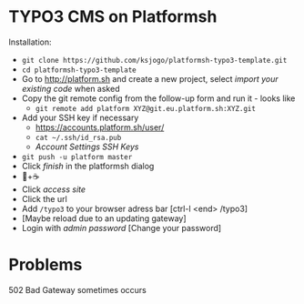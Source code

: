 TYPO3 CMS on Platformsh
=====
Installation:
* `git clone https://github.com/ksjogo/platformsh-typo3-template.git`
* `cd platformsh-typo3-template`
* Go to http://platform.sh and create a new project, select *import your existing code* when asked
* Copy the git remote config from the follow-up form and run it - looks like
  * `git remote add platform XYZ@git.eu.platform.sh:XYZ.git`
* Add your SSH key if necessary
  * https://accounts.platform.sh/user/
  * `cat ~/.ssh/id_rsa.pub`
  * *Account Settings* *SSH Keys*
* `git push -u platform master`
* Click *finish* in the platformsh dialog
* 🐢+☕️
* Click *access site*
* Click the url
* Add `/typo3` to your browser adress bar [ctrl-l \<end\> /typo3]
* [Maybe reload due to an updating gateway]
* Login with *admin* *password* [Change your password]

Problems
====
502 Bad Gateway sometimes occurs
